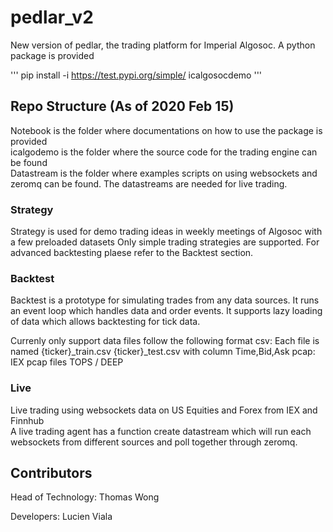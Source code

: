 # pedlar_v2
New version of pedlar, the trading platform for Imperial Algosoc. 
A python package is provided  

'''
pip install -i https://test.pypi.org/simple/ icalgosocdemo
'''

## Repo Structure (As of 2020 Feb 15) 
Notebook is the folder where documentations on how to use the package is provided  
icalgodemo is the folder where the source code for the trading engine can be found  
Datastream is the folder where examples scripts on using websockets and zeromq can be found. 
The datastreams are needed for live trading.  

### Strategy 
Strategy is used for demo trading ideas in weekly meetings of Algosoc with a few preloaded datasets
Only simple trading strategies are supported. For advanced backtesting plaese refer to the Backtest section. 

### Backtest 
Backtest is a prototype for simulating trades from any data sources. It runs an event loop which handles data and order events. 
It supports lazy loading of data which allows backtesting for tick data. 

Currenly only support data files follow the following format 
csv: Each file is named {ticker}_train.csv {ticker}_test.csv with column Time,Bid,Ask
pcap: IEX pcap files TOPS / DEEP 

### Live 
Live trading using websockets data on US Equities and Forex from IEX and Finnhub  
A live trading agent has a function create datastream which will run each websockets from different sources and poll together through zeromq. 

## Contributors 

Head of Technology: Thomas Wong  

Developers: Lucien Viala 


